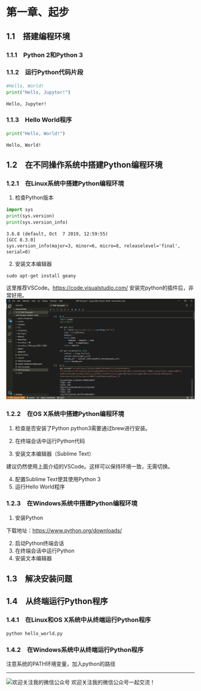 # 第一章、起步


## 1.1　搭建编程环境

### 1.1.1　Python 2和Python 3
### 1.1.2　运行Python代码片段


```python
#Hello, World!
print("Hello, Jupyter!")
```

    Hello, Jupyter!


### 1.1.3　Hello World程序


```python
print("Hello, World!")
```

    Hello, World!


## 1.2　在不同操作系统中搭建Python编程环境
### 1.2.1　在Linux系统中搭建Python编程环境
1. 检查Python版本


```python
import sys
print(sys.version)
print(sys.version_info)
```

    3.6.8 (default, Oct  7 2019, 12:59:55) 
    [GCC 8.3.0]
    sys.version_info(major=3, minor=6, micro=8, releaselevel='final', serial=0)


2. 安装文本编辑器

```
sudo apt-get install geany
```
这里推荐VSCode。https://code.visualstudio.com/
安装完python的插件后，非常好用。
![](_v_images/20191205163400466_15805.png)

### 1.2.2　在OS X系统中搭建Python编程环境
1. 检查是否安装了Python
python3需要通过brew进行安装。

2. 在终端会话中运行Python代码
3. 安装文本编辑器（Sublime Text）

建议仍然使用上面介绍的VSCode。这样可以保持环境一致，无需切换。

4. 配置Sublime Text使其使用Python 3
5. 运行Hello World程序

### 1.2.3　在Windows系统中搭建Python编程环境
1. 安装Python

下载地址：https://www.python.org/downloads/

2. 启动Python终端会话
3. 在终端会话中运行Python
4. 安装文本编辑器

## 1.3　解决安装问题

## 1.4　从终端运行Python程序
### 1.4.1　在Linux和OS X系统中从终端运行Python程序
`python hello_world.py`
### 1.4.2　在Windows系统中从终端运行Python程序
注意系统的PATH环境变量，加入python的路径

----
![欢迎关注我的微信公众号](https://blog.flashield.com/images/WeChat_QRCode_200.png)
欢迎关注我的微信公众号一起交流！
